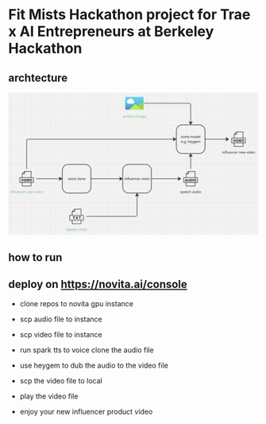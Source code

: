 # Fit Mists Hackathon project for Trae x AI Entrepreneurs at Berkeley Hackathon


## archtecture 

![archtecture](./assets/image.png)


## how to run


## deploy on https://novita.ai/console

- clone repos to novita gpu instance 

- scp audio file to instance

- scp video file to instance

- run spark tts to voice clone the audio file

- use heygem to dub the audio to the video file 

- scp the video file to local

- play the video file

- enjoy your new influencer product video 


